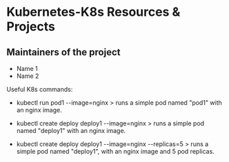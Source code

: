 # Kubernetes-K8s Resources & Projects

## Maintainers of the project

- Name 1
- Name 2



Useful K8s commands:

- kubectl run pod1 --image=nginx > runs a simple pod named "pod1" with an nginx image.

- kubectl create deploy deploy1 --image=nginx > runs a simple pod named "deploy1" with an nginx image.

- kubectl create deploy deploy1 --image=nginx --replicas=5  > runs a simple pod named "deploy1", with an nginx image and 5 pod  replicas.


